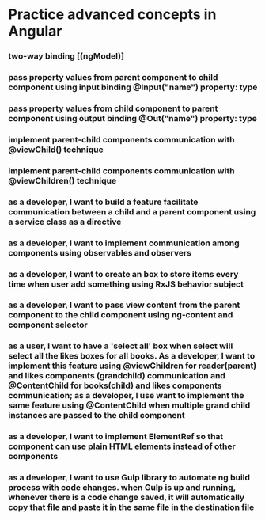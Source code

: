 # Practice advanced concepts in Angular

### two-way binding [(ngModel)]

### pass property values from parent component to child component using input binding @Input("name") property: type

### pass property values from child component to parent component using output binding @Out("name") property: type

### implement parent-child components communication with @viewChild() technique 

### implement parent-child components communication with @viewChildren() technique 

### as a developer, I want to build a feature facilitate communication between a child and a parent component using a service class as a directive

### as a developer, I want to implement communication among components using observables and observers

### as a developer, I want to create an box to store items every time when user add something using RxJS behavior subject

### as a developer, I want to pass view content from the parent component to the child component using ng-content and component selector

### as a user, I want to have a 'select all' box when select will select all the likes boxes for all books. As a developer, I want to implement this feature using @viewChildren for reader(parent) and likes components (grandchild) communication and @ContentChild for books(child) and likes components communication; as a developer, I use want to implement the same feature using @ContentChild when multiple grand child instances are passed to the child component


### as a developer, I want to implement ElementRef so that component can use plain HTML elements instead of other components

### as a developer, I want to use Gulp library to automate ng build process with code changes. when Gulp is up and running, whenever there is a code change saved, it will automatically copy that file and paste it in the same file in the destination file
